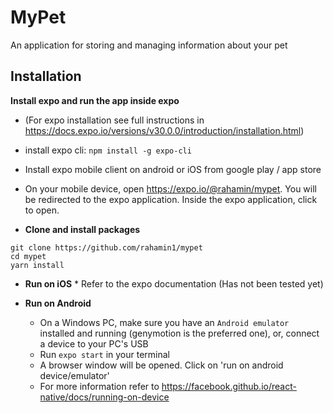 # MyPet
An application for storing and managing information about your pet

## Installation

**Install expo and run the app inside expo**
* (For expo installation see full instructions in https://docs.expo.io/versions/v30.0.0/introduction/installation.html)
* install expo cli: `npm install -g expo-cli`
* Install expo mobile client on android or iOS from google play / app store
* On your mobile device, open https://expo.io/@rahamin/mypet. You will be redirected to the expo application. Inside the expo application, click to open.

*	**Clone and install packages**
```
git clone https://github.com/rahamin1/mypet
cd mypet
yarn install
```

*	**Run on iOS**
		*	Refer to the expo documentation (Has not been tested yet)

*	**Run on Android**
	*	On a Windows PC, make sure you have an `Android emulator` installed and running (genymotion is the preferred one), or, connect a device to your PC's USB
	*	Run `expo start` in your terminal
	* A browser window will be opened. Click on 'run on android device/emulator'
	* For more information refer to https://facebook.github.io/react-native/docs/running-on-device
